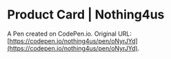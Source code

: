 #  Product Card | Nothing4us

A Pen created on CodePen.io. Original URL: [https://codepen.io/nothing4us/pen/oNyrJYd](https://codepen.io/nothing4us/pen/oNyrJYd).

